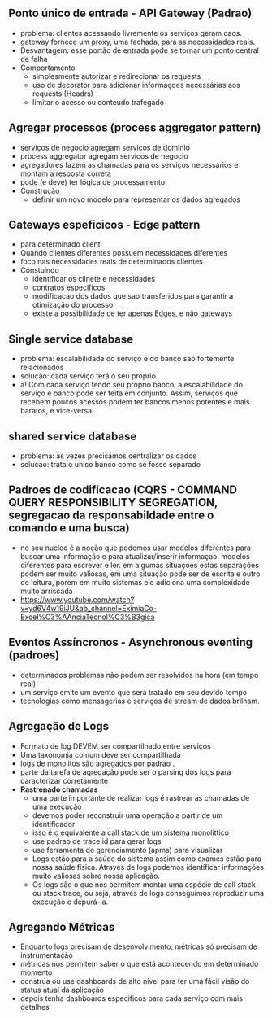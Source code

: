 ## Ponto único de entrada - API Gateway (Padrao)
- problema: clientes acessando livremente os serviços geram caos.
- gateway fornece um proxy, uma fachada, para as necessidades reais.
- Desvantagem: esse portão de entrada pode se tornar um ponto central de falha
- Comportamento
  - simplesmente autorizar e redirecionar os requests
  - uso de decorator para adicionar informaçoes necessárias aos requests (Headrs)
  - limitar o acesso ou conteudo trafegado


## Agregar processos (process aggregator pattern)
- serviços de negocio agregam servicos de dominio
- process aggregator agregam servicos de negocio
- agregadores fazem as chamadas para os serviços necessários e montam a resposta correta
- pode (e deve) ter lógica de processamento
- Construção
  - definir um novo modelo para representar os dados agregados


## Gateways espeficicos - Edge pattern
- para determinado client
- Quando clientes diferentes possuem necessidades diferentes
- foco nas necessidades reais de determinados clientes
- Constuindo
  - identificar os clinete e necessidades
  - contratos especificos
  - modificacao dos dados que sao transferidos para garantir a otimização do processo
  - existe  a possibilidade de ter apenas Edges,  e não gateways

## Single service database
- problema: escalabilidade do serviço e do banco  sao fortemente relacionados
- solução: cada serviço terá o seu proprio
- a! Com cada serviço tendo seu próprio banco, a escalabilidade do serviço e banco pode ser feita em conjunto. Assim, serviços que recebem poucos acessos podem ter bancos menos potentes e mais baratos, e vice-versa.

## shared service database
- problema: as vezes precisamos centralizar os dados
- solucao: trata o unico banco como se fosse separado

## Padroes de codificacao (CQRS - COMMAND QUERY RESPONSIBILITY SEGREGATION, segregacao da responsabildade entre o comando e uma busca)
- no seu nucleo é a noção que podemos usar modelos diferentes para buscar uma informação e para atualizar/inserir informaçao. modelos diferentes para escrever e ler. em algumas situaçoes estas separações podem ser muito valiosas, em uma situação pode ser de escrita e outro de leitura, porem em muito sistemas ele adiciona uma complexidade muito arriscada
- https://www.youtube.com/watch?v=yd6V4w19iJU&ab_channel=EximiaCo-Excel%C3%AAnciaTecnol%C3%B3gica


## Eventos Assíncronos - Asynchronous eventing (padroes)
- determinados problemas não podem ser resolvidos na hora (em tempo real)
- um serviço emite um evento que será tratado em seu devido tempo
- tecnologias como mensagerias e serviços de stream de dados brilham. 

## Agregação de Logs
- Formato de log DEVEM ser compartilhado entre serviços 
- Uma taxonomia comum deve ser compartilhada
- logs de monolitos são agregados por padrao . 
- parte da tarefa de agregação pode ser o parsing dos logs para caracterizar corretamente
- **Rastrenado chamadas**
  - uma parte importante de realizar logs é rastrear as chamadas de uma execução
  - devemos poder reconstruir uma operação a partir de um identificador
  -  isso  é o equivalente a call stack de um sistema monolittico
  -  use padrao de trace id para gerar logs
  -  use ferramenta de gerenciamento (apms) para visualizar
  -   Logs estão para a saúde do sistema assim como exames estão para nossa saúde física. Através de logs podemos identificar informações muito valiosas sobre nossa aplicação.
  -   Os logs são o que nos permitem montar uma espécie de call stack ou stack trace, ou seja, através de logs conseguimos reproduzir uma execução e depurá-la.

## Agregando Métricas
- Enquanto logs precisam de desenvolvimento, métricas só precisam de instrumentação
- métricas nos permitem saber o que está acontecendo em determinado momento
- construa ou use dashboards de alto nível para ter uma fácil visão do status atual da aplicação
- depois tenha dashboards especificos para cada serviço com mais detalhes